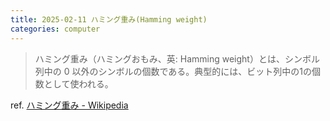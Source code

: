 ```yaml
---
title: 2025-02-11 ハミング重み(Hamming weight)
categories: computer
---
```


> ハミング重み（ハミングおもみ、英: Hamming weight）とは、シンボル列中の 0 以外のシンボルの個数である。典型的には、ビット列中の1の個数として使われる。

ref. [ハミング重み - Wikipedia](https://ja.wikipedia.org/wiki/%E3%83%8F%E3%83%9F%E3%83%B3%E3%82%B0%E9%87%8D%E3%81%BF)
